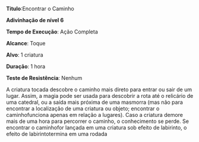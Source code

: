 **Titulo**:Encontrar o Caminho

**Adivinhação de nível 6**

**Tempo de Execução**: Ação Completa

**Alcance**: Toque

**Alvo**: 1 criatura

**Duração**: 1 hora

**Teste de Resistência**: Nenhum

A criatura tocada descobre o caminho mais direto para entrar ou sair de um lugar. 
Assim, a magia pode ser usada para descobrir a rota até o relicário de uma catedral, ou a saída mais próxima de uma masmorra (mas não para encontrar a localização de uma criatura ou objeto; encontrar o caminhofunciona apenas em relação a lugares).
Caso a criatura demore mais de uma hora para percorrer o caminho, o conhecimento se perde.
Se encontrar o caminhofor lançada em uma criatura sob efeito de labirinto, o efeito de labirintotermina em uma rodada
